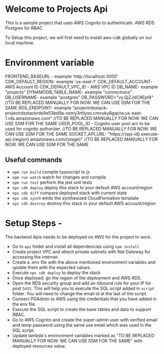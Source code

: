 # Welcome to Projects Api

This is a sample project that uses AWS Cognito to authenticate. AWS RDS Postgres for RBAC

To Setup this project, we will first need to install aws-cdk globally on our local machine.

# Environment variable

FRONTEND_BASEURL - example 'http://localhost:3000'
CDK_DEFAULT_REGION- example 'us-east-1'
CDK_DEFAULT_ACCOUNT- AWS Account ID
CDK_DEFAULT_VPC_ID - AWS VPC ID
DB_NAME- example "projects"
DYNAMODB_TABLE_NAME- example "connections"
DB_USERNAME- example "postgres"
DB_PASSWORD="vy.QjZJdC9Epf4" //TO BE REPLACED MANUALLY FOR NOW. WE CAN USE SSM FOR THE SAME
RDS_ENDPOINT- example "projectrdsstack-projectrdsstackrds9e53bd9a-oxmy3rtilyso.cmvuku8gqciw.us-east-1.rds.amazonaws.com" //TO BE REPLACED MANUALLY FOR NOW. WE CAN USE SSM FOR THE SAME
USER_POOL_ID - Cognito user pool arn to be used for cognito authorizer. //TO BE REPLACED MANUALLY FOR NOW. WE CAN USE SSM FOR THE SAME
SOCKET_API_URL- "https://{api-id}.execute-api.{region}.amazonaws.com/{stage}" //TO BE REPLACED MANUALLY FOR NOW. WE CAN USE SSM FOR THE SAME

## Useful commands

- `npm run build` compile typescript to js
- `npm run watch` watch for changes and compile
- `npm run test` perform the jest unit tests
- `npx cdk deploy` deploy this stack to your default AWS account/region
- `npx cdk diff` compare deployed stack with current state
- `npx cdk synth` emits the synthesized CloudFormation template
- `npx cdk destroy` destroy this stack in your default AWS account/region

# Setup Steps -

The backend Apis needs to be deployed on AWS for the project to work.

- Go to `api` folder and install all dependencies using `npm install`
- Create project VPC and attach private subnets with Nat Gateway for accessing the internet.
- Create a .env file with the above mentioned environment variables and update them with the expected values.
- Execute `npx cdk deploy` to deploy the stack
- Once deployed, go the region of the deployment and AWS RDS.
- Open the RDS security group and add an inbound rule for your IP for post `5432`. This will help you to execute the SQL script added in `script` folder. You will need to change the email id at the last of the script.
- Connect PGAdmin to AWS using the credentials that you have added in the env file.
- Execute the SQL script to create the base tables and data to support RBAC.
- Go to AWS Cognito and create the super-admin user with verified email and temp password using the same use email which was used in the SQL script.
- Update lambda's environment variables marked as "TO BE REPLACED MANUALLY FOR NOW. WE CAN USE SSM FOR THE SAME" with deployed resources value.
